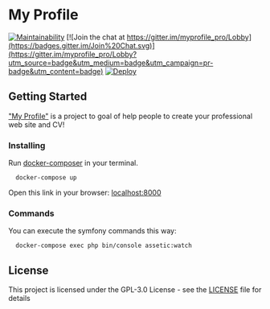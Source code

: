 # My Profile

[![Maintainability](https://api.codeclimate.com/v1/badges/b488b1b6032699ee3fbd/maintainability)](https://codeclimate.com/github/eerison/myprofile/maintainability)
[![Join the chat at https://gitter.im/myprofile_pro/Lobby](https://badges.gitter.im/Join%20Chat.svg)](https://gitter.im/myprofile_pro/Lobby?utm_source=badge&utm_medium=badge&utm_campaign=pr-badge&utm_content=badge) 
[![Deploy](https://img.shields.io/badge/heroku-deploy-BA55D3.svg)](https://heroku.com/deploy)

## Getting Started

  ["My Profile"](https://www.myprofile.pro/) is a project to goal of help people to create your professional web site and CV!
  
### Installing

  Run [docker-composer](https://docs.docker.com/compose/install/) in your terminal.

  ```
    docker-compose up
  ```

  Open this link in your browser: [localhost:8000](http://localhost:8000)
  
### Commands

   You can execute the symfony commands this way:
    
   ```
     docker-compose exec php bin/console assetic:watch
   ```


## License

  This project is licensed under the GPL-3.0 License - see the [LICENSE](LICENSE) file for details
